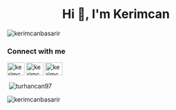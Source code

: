 <h1 align="center">Hi 👋, I'm Kerimcan</h1>

<p align="left"> <img src="https://komarev.com/ghpvc/?username=kerimcanbasarir&label=Profile%20views&color=0e75b6&style=flat" alt="kerimcanbasarir" /> </p>

<h3 align="left">Connect with me</h3>
<p align="left">
<a href="https://linkedin.com/in/kerimcanbasarir" target="blank"><img align="center" src="https://cdn.jsdelivr.net/npm/simple-icons@3.0.1/icons/linkedin.svg" alt="kerimcanbasarir" height="30" width="40" /></a>
<a href="https://kaggle.com/kerimcanbasarir" target="blank"><img align="center" src="https://cdn.jsdelivr.net/npm/simple-icons@3.0.1/icons/kaggle.svg" alt="kerimcanbasarir" height="30" width="40" /></a>
<a href="https://instagram.com/kerimcanbasarirr" target="blank"><img align="center" src="https://cdn.jsdelivr.net/npm/simple-icons@3.0.1/icons/instagram.svg" alt="kerimcanbasarirr" height="30" width="40" /></a>
</p>


<p align="left">&nbsp;<img align="center" src="https://github-readme-stats.vercel.app/api?username=kerimcanbasarir&show_icons=true&locale=en" alt="turhancan97" /></p>

<p align="left"> <img align="center" src="https://github-readme-stats.vercel.app/api/top-langs?username=kerimcanbasarir&show_icons=true&locale=en&layout=compact" alt="kerimcanbasarir" /></p>
